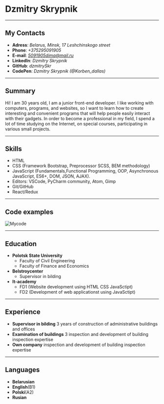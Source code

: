 # Dzmitry Skrypnik

***

## My Contacts

+ **Adress**: *Belarus, Minsk, 17 Leshchinskogo street* 
+ **Phone**: *+375295091905*
+ **E-mail**: *5091905dima@mail.ru*
+ **LinkedIn**: *Dzmitry Skrypnik*
+ **GitHub**: *dzmitrySkr*
+ **CodePen**: *Dzmitry Skrypnik (@Korben_dallas)*

*******

## Summary
Hi! I am 30 years old, I am a junior front-end developer. I like working with computers, programs, and websites, so I want to learn how to create interesting and convenient programs that will help people easily interact with their gadgets. In order to become a professional in my field, I spend a lot of time studying on the Internet, on special courses, participating in various small projects.

*******
## Skills

+ HTML
+ CSS (Framework Bootstrap, Preprocessor SCSS, BEM methodology)
+ JavaScript (Fundamentals,Functional Programming, OOP, Asynchronous JavaScript, ES6+, DOM, JSON, AJAX).
+ Editors: VSCode, PyCharm community,  Atom, Gimp
+ Git/GitHub
+ React/Redux

*******

## Code examples

![Mycode](https://github.com/dzmitrySkr/L12/raw/main/%D0%91%D0%B5%D0%B7%D1%8B%D0%BC%D1%8F%D0%BD%D0%BD%D1%8B%D0%B9.png "MVC Code")

*******

## Education

+ **Polotsk State University**
  - Faculty of Civil Engineering
  - Faculty of Finance and Economics
+ **Belstroycenter**
  - Supervisor in bilding
+ **It-academy**
  - FD1 (Website development using HTML CSS JavaSctipt) 
  - FD2 (Development of web applicationst using JavaSctipt)

 *****

## Experience

 + **Supervisor in bilding**
  3 years of construction of administrative buildings and offices
+ **Examination of buildings**
  3 inspection and development of building inspection expertise
+ **Own company**
  inspection and development of building inspection expertise

*******

## Languages
  + **Belarusian**
  + **English**(B1)
  + **Polski**(A2)
  + **Rusian**